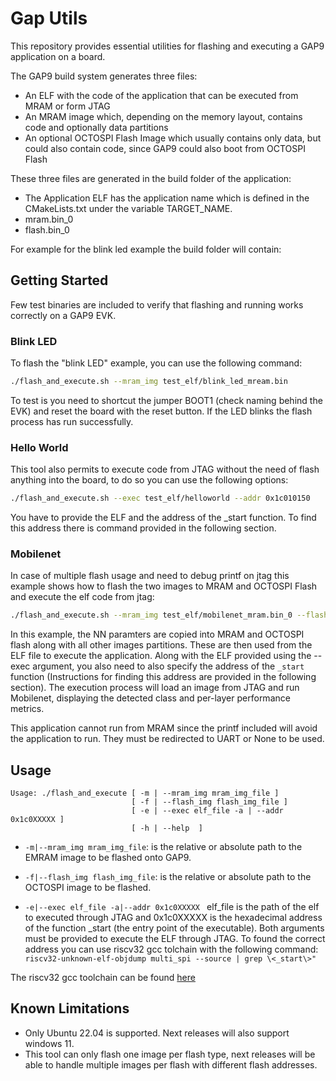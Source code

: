 # Gap Utils

This repository provides essential utilities for flashing and executing a GAP9 application on a board. 

The GAP9 build system generates three files:
- An ELF with the code of the application that can be executed from MRAM or form JTAG 
- An MRAM image which, depending on the memory layout, contains code and optionally data partitions
- An optional OCTOSPI Flash Image which usually contains only data, but could also contain code, since GAP9 could also boot from OCTOSPI Flash


These three files are generated in the build folder of the application:

- The Application ELF has the application name which is defined in the CMakeLists.txt under the variable TARGET_NAME.
- mram.bin_0 
- flash.bin_0 

For example for the blink led example the build folder will contain:


## Getting Started

Few test binaries are included to verify that flashing and running works correctly on a GAP9 EVK. 


### Blink LED 
To flash the "blink LED" example, you can use the following command:

```bash
./flash_and_execute.sh --mram_img test_elf/blink_led_mream.bin 
```
To test is you need to shortcut the jumper BOOT1 (check naming behind the EVK) and reset the board with the reset button. If the LED blinks the flash process has run successfully.

### Hello World

This tool also permits to execute code from JTAG without the need of flash anything into the board, to do so you can use the following options:

```bash
./flash_and_execute.sh --exec test_elf/helloworld --addr 0x1c010150
```
You have to provide the ELF and the address of the _start function. To find this address there is command provided in the following section. 

### Mobilenet

In case of multiple flash usage and need to debug printf on jtag this example shows how to flash the two images to MRAM and OCTOSPI Flash and execute the elf code from jtag:

```bash
./flash_and_execute.sh --mram_img test_elf/mobilenet_mram.bin_0 --flash_img test_elf/mobilenet_flash.bin_0  --exec test_elf/mobilenet --addr 0x1c0101e0
```

In this example, the NN paramters are copied into MRAM and OCTOSPI flash along with all other images partitions. These are then used from the ELF file to execute the application. 
Along with the ELF provided using the --exec argument, you also need to also specify the address of the `_start` function (Instructions for finding this address are provided in the following section). The execution process will load an image from JTAG and run Mobilenet, displaying the detected class and per-layer performance metrics.

This application cannot run from MRAM since the printf included will avoid the application to run. They must be redirected to UART or None to be used. 

## Usage 

```
Usage: ./flash_and_execute [ -m | --mram_img mram_img_file ]
                           [ -f | --flash_img flash_img_file ]
                           [ -e | --exec elf_file -a | --addr 0x1c0XXXXX ]
                           [ -h | --help  ]
```

- `-m|--mram_img mram_img_file`: is the relative or absolute path to the EMRAM image to be flashed onto GAP9.

- `-f|--flash_img flash_img_file`: is the relative or absolute path to the OCTOSPI image to be flashed.

- `-e|--exec elf_file -a|--addr 0x1c0XXXXX ` elf_file is the path of the elf to executed through JTAG and 0x1c0XXXXX is the hexadecimal address of the function _start (the entry point of the executable). Both arguments must be provided to execute the ELF through JTAG. To found the correct address you can use riscv32 gcc tolchain with the following command: `riscv32-unknown-elf-objdump multi_spi --source | grep \<_start\>"`

The riscv32 gcc toolchain can be found [here](https://github.com/GreenWaves-Technologies/gap_gnu_toolchain)


## Known Limitations

- Only Ubuntu 22.04 is supported. Next releases will also support windows 11. 
- This tool can only flash one image per flash type, next releases will be able to handle multiple images per flash with different flash addresses.
